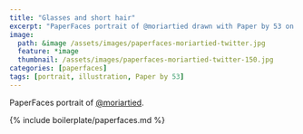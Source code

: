 ```yaml
---
title: "Glasses and short hair"
excerpt: "PaperFaces portrait of @moriartied drawn with Paper by 53 on an iPad."
image: 
  path: &image /assets/images/paperfaces-moriartied-twitter.jpg 
  feature: *image
  thumbnail: /assets/images/paperfaces-moriartied-twitter-150.jpg
categories: [paperfaces]
tags: [portrait, illustration, Paper by 53]
---
```


PaperFaces portrait of [@moriartied](https://twitter.com/moriartied).

{% include boilerplate/paperfaces.md %}
